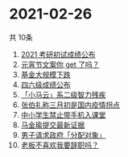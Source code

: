 # 2021-02-26
  共 10条

  <!-- BEGIN -->
  <!-- 最后更新时间:Fri Feb 26 2021 06:10:26 GMT+0000 (Coordinated Universal Time) -->
  1. [2021 考研初试成绩公布](https://www.zhihu.com/search?q=考研成绩)
1. [元宵节文案你 get 了吗？](https://www.zhihu.com/search?q=元宵节)
1. [基金大规模下跌](https://www.zhihu.com/search?q=基金大跌)
1. [四六级成绩公布](https://www.zhihu.com/search?q=四六级成绩)
1. [「小马云」系二级智力残疾](https://www.zhihu.com/search?q=小马云)
1. [张伯礼称三月初是国内疫情拐点](https://www.zhihu.com/search?q=新冠疫情拐点)
1. [中小学生禁止带手机入课堂](https://www.zhihu.com/search?q=中小学禁止带手机)
1. [马金瑜提交最新证据](https://www.zhihu.com/search?q=马金瑜)
1. [男子请求政府「分配对象」](https://www.zhihu.com/search?q=分配对象)
1. [老板不喜欢我要辞职吗？](https://www.zhihu.com/search?q=奇葩说)
  <!-- END -->
  